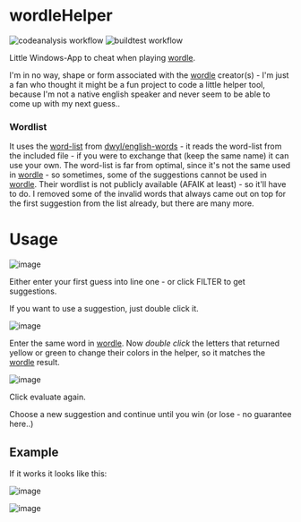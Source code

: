 # wordleHelper

![codeanalysis workflow](https://github.com/sneakpodbob/wordleHelper/actions/workflows/codeql-analysis.yml/badge.svg)
![buildtest workflow](https://github.com/sneakpodbob/wordleHelper/actions/workflows/dotnet.yml/badge.svg)

Little Windows-App to cheat when playing [wordle](https://www.powerlanguage.co.uk/wordle).

I'm in no way, shape or form associated with the [wordle](https://www.powerlanguage.co.uk/wordle) creator(s) - I'm just a fan who thought it might be a fun project to code a little helper tool, because I'm not a native english speaker and never seem to be able to come up with my next guess..

### Wordlist
It uses the [word-list](https://github.com/dwyl/english-words/blob/master/words_alpha.txt) from [dwyl/english-words](https://github.com/dwyl/english-words) - it reads the word-list from the included file - if you were to exchange that (keep the same name) it can use your own. The word-list is far from optimal, since it's not the same used in [wordle](https://www.powerlanguage.co.uk/wordle) - so sometimes, some of the suggestions cannot be used in [wordle](https://www.powerlanguage.co.uk/wordle). Their wordlist is not publicly available (AFAIK at least) - so it'll have to do. I removed some of the invalid words that always came out on top for the first suggestion from the list already, but there are many more. 

# Usage

![image](https://user-images.githubusercontent.com/4972863/150164375-25c94a70-d8b3-49bc-8207-6eaebb72d8a4.png)

Either enter your first guess into line one - or click FILTER to get suggestions.

If you want to use a suggestion, just double click it.

![image](https://user-images.githubusercontent.com/4972863/150164594-495523ed-8616-4ddd-9e24-72123c4f58ee.png)

Enter the same word in [wordle](https://www.powerlanguage.co.uk/wordle). Now *double click* the letters that returned yellow or green to change their colors in the helper, so it matches the [wordle](https://www.powerlanguage.co.uk/wordle) result.

![image](https://user-images.githubusercontent.com/4972863/150165083-040a9476-9117-4f75-b956-a7f83c3e4222.png)

Click evaluate again.

Choose a new suggestion and continue until you win (or lose - no guarantee here..)

## Example

If it works it looks like this:

![image](https://user-images.githubusercontent.com/4972863/150304726-2805028e-3ae2-4e39-b960-a8375c772b7c.png)

![image](https://user-images.githubusercontent.com/4972863/150304682-f90fd62e-23ce-46e5-9bf8-968512613503.png)

